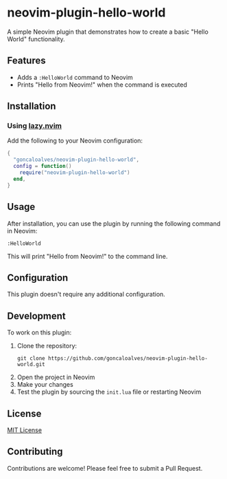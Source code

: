 # neovim-plugin-hello-world

A simple Neovim plugin that demonstrates how to create a basic "Hello World" functionality.

## Features

- Adds a `:HelloWorld` command to Neovim
- Prints "Hello from Neovim!" when the command is executed

## Installation

### Using [lazy.nvim](https://github.com/folke/lazy.nvim)

Add the following to your Neovim configuration:

```lua
{
  "goncaloalves/neovim-plugin-hello-world",
  config = function()
    require("neovim-plugin-hello-world")
  end,
}
```

## Usage

After installation, you can use the plugin by running the following command in Neovim:

```
:HelloWorld
```

This will print "Hello from Neovim!" to the command line.

## Configuration

This plugin doesn't require any additional configuration.

## Development

To work on this plugin:

1. Clone the repository:
   ```
   git clone https://github.com/goncaloalves/neovim-plugin-hello-world.git
   ```
2. Open the project in Neovim
3. Make your changes
4. Test the plugin by sourcing the `init.lua` file or restarting Neovim

## License

[MIT License](LICENSE)

## Contributing

Contributions are welcome! Please feel free to submit a Pull Request.
